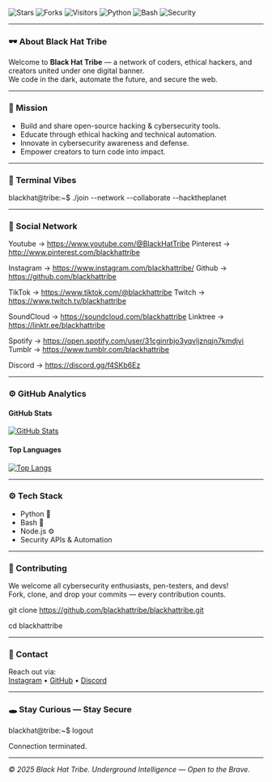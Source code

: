 <!-- BLACK HAT TRIBE README -->

![Stars](https://img.shields.io/github/stars/blackhattribe/blackhattribe?style=flat-square)
![Forks](https://img.shields.io/github/forks/blackhattribe/blackhattribe?style=flat-square)
![Visitors](https://visitor-badge.laobi.icu/badge?page_id=blackhattribe.blackhattribe)
![Python](https://img.shields.io/badge/Python-3776AB?style=flat-square&logo=python&logoColor=white)
![Bash](https://img.shields.io/badge/Bash-121011?style=flat-square&logo=gnu-bash&logoColor=white)
![Security](https://img.shields.io/badge/Security-000000?style=flat-square&logo=matrix&logoColor=white)


---

### 🕶️ About Black Hat Tribe

Welcome to **Black Hat Tribe** 
— a network of coders, ethical hackers, and creators united under one digital banner.  
We code in the dark, automate the future, and secure the web.

---

### 🧠 Mission

- Build and share open-source hacking & cybersecurity tools.  
- Educate through ethical hacking and technical automation.  
- Innovate in cybersecurity awareness and defense.  
- Empower creators to turn code into impact.

---

### 🧩 Terminal Vibes

blackhat@tribe:~$ ./join   --network  --collaborate   --hacktheplanet


---

### 📡 Social Network

Youtube → https://www.youtube.com/@BlackHatTribe
Pinterest → http://www.pinterest.com/blackhattribe

Instagram → https://www.instagram.com/blackhattribe/
Github → https://github.com/blackhattribe

TikTok → https://www.tiktok.com/@blackhattribe
Twitch → https://www.twitch.tv/blackhattribe

SoundCloud → https://soundcloud.com/blackhattribe
Linktree → https://linktr.ee/blackhattribe

Spotify → https://open.spotify.com/user/31cginrbjo3yqvljznqjn7kmdjvi
Tumblr → https://www.tumblr.com/blackhattribe

Discord → https://discord.gg/f4SKb6Ez


---

### ⚙️ GitHub Analytics

#### GitHub Stats

[![GitHub Stats](https://github-readme-stats.vercel.app/api?username=blackhattribe&show_icons=true&theme=radical&hide_border=true&count_private=true&include_all_commits=true)](https://github.com/anuraghazra/github-readme-stats)

#### Top Languages

[![Top Langs](https://github-readme-stats.vercel.app/api/top-langs/?username=blackhattribe&layout=compact&theme=radical)](https://github.com/anuraghazra/github-readme-stats)

---

### ⚙️ Tech Stack

- Python 🐍  
- Bash 🧮  
- Node.js ⚙️  
- Security APIs & Automation  

---

### 🧬 Contributing

We welcome all cybersecurity enthusiasts, pen-testers, and devs!  
Fork, clone, and drop your commits — every contribution counts.

git clone https://github.com/blackhattribe/blackhattribe.git

cd blackhattribe


---

### 📧 Contact

Reach out via:  
[Instagram](https://www.instagram.com/blackhattribe/) • [GitHub](https://github.com/blackhattribe) • [Discord](https://discord.gg//f4SKb6Ez)

---

### 🕳️ Stay Curious — Stay Secure

blackhat@tribe:~$ logout

Connection terminated.

---

*© 2025 Black Hat Tribe. Underground Intelligence — Open to the Brave.*


